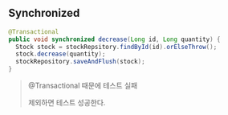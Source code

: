 ## Synchronized

```java
@Transactional
public void synchronized decrease(Long id, Long quantity) {
  Stock stock = stockRepsitory.findById(id).orElseThrow();
  stock.decrease(quantity);
  stockRepository.saveAndFlush(stock);
}
```

> @Transactional 때문에 테스트 실패
> 
> 제외하면 테스트 성공한다.
